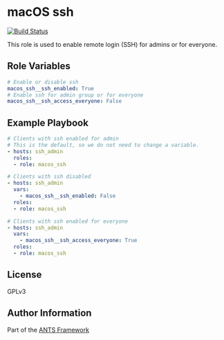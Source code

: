 macOS ssh
=========

[![Build Status](https://travis-ci.org/ANTS-Framework/macos_ssh.svg?branch=master)](https://travis-ci.org/ANTS-Framework/macos_ssh)

This role is used to enable remote login (SSH) for admins or for everyone.

Role Variables
--------------
```yml
# Enable or disable ssh
macos_ssh__ssh_enabled: True
# Enable ssh for admin group or for everyone
macos_ssh__ssh_access_everyone: False
```

Example Playbook
----------------

```yml
# Clients with ssh enabled for admin
# This is the default, so we do not need to change a variable.
- hosts: ssh_admin
  roles:
  - role: macos_ssh

# Clients with ssh disabled
- hosts: ssh_admin
  vars:
    - macos_ssh__ssh_enabled: False
  roles:
  - role: macos_ssh

# Clients with ssh enabled for everyone
- hosts: ssh_admin
  vars:
    - macos_ssh__ssh_access_everyone: True
  roles:
  - role: macos_ssh
```

License
-------

GPLv3

Author Information
------------------

Part of the [ANTS Framework](https://ants-framework.github.io/)
